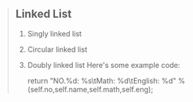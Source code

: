 > ## Linked List
> 
> 1.   Singly linked list
> 2.   Circular linked list
> 3.   Doubly linked list
> Here's some example code:
> 
>      return "NO.%d: %s\tMath: %d\tEnglish: %d" % (self.no,self.name,self.math,self.eng); 